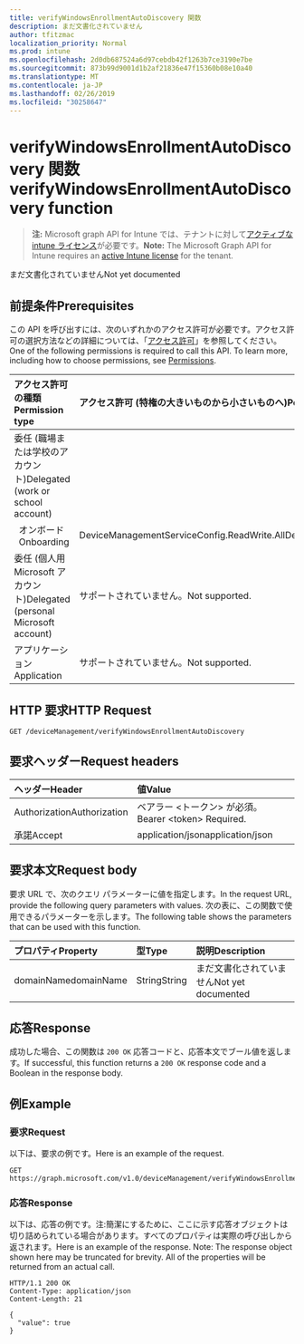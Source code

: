 ```yaml
---
title: verifyWindowsEnrollmentAutoDiscovery 関数
description: まだ文書化されていません
author: tfitzmac
localization_priority: Normal
ms.prod: intune
ms.openlocfilehash: 2d0db687524a6d97cebdb42f1263b7ce3190e7be
ms.sourcegitcommit: 873b99d9001d1b2af21836e47f15360b08e10a40
ms.translationtype: MT
ms.contentlocale: ja-JP
ms.lasthandoff: 02/26/2019
ms.locfileid: "30258647"
---
```

# <a name="verifywindowsenrollmentautodiscovery-function"></a><span data-ttu-id="51b5a-103">verifyWindowsEnrollmentAutoDiscovery 関数</span><span class="sxs-lookup"><span data-stu-id="51b5a-103">verifyWindowsEnrollmentAutoDiscovery function</span></span>

> <span data-ttu-id="51b5a-104">**注:** Microsoft graph API for Intune では、テナントに対して[アクティブな intune ライセンス](https://go.microsoft.com/fwlink/?linkid=839381)が必要です。</span><span class="sxs-lookup"><span data-stu-id="51b5a-104">**Note:** The Microsoft Graph API for Intune requires an [active Intune license](https://go.microsoft.com/fwlink/?linkid=839381) for the tenant.</span></span>

<span data-ttu-id="51b5a-105">まだ文書化されていません</span><span class="sxs-lookup"><span data-stu-id="51b5a-105">Not yet documented</span></span>

## <a name="prerequisites"></a><span data-ttu-id="51b5a-106">前提条件</span><span class="sxs-lookup"><span data-stu-id="51b5a-106">Prerequisites</span></span>
<span data-ttu-id="51b5a-p101">この API を呼び出すには、次のいずれかのアクセス許可が必要です。アクセス許可の選択方法などの詳細については、「[アクセス許可](/graph/permissions-reference)」を参照してください。</span><span class="sxs-lookup"><span data-stu-id="51b5a-p101">One of the following permissions is required to call this API. To learn more, including how to choose permissions, see [Permissions](/graph/permissions-reference).</span></span>

|<span data-ttu-id="51b5a-109">アクセス許可の種類</span><span class="sxs-lookup"><span data-stu-id="51b5a-109">Permission type</span></span>|<span data-ttu-id="51b5a-110">アクセス許可 (特権の大きいものから小さいものへ)</span><span class="sxs-lookup"><span data-stu-id="51b5a-110">Permissions (from most to least privileged)</span></span>|
|:---|:---|
|<span data-ttu-id="51b5a-111">委任 (職場または学校のアカウント)</span><span class="sxs-lookup"><span data-stu-id="51b5a-111">Delegated (work or school account)</span></span>||
| <span data-ttu-id="51b5a-112">&nbsp;&nbsp;オンボード</span><span class="sxs-lookup"><span data-stu-id="51b5a-112">&nbsp; &nbsp; Onboarding</span></span> | <span data-ttu-id="51b5a-113">DeviceManagementServiceConfig.ReadWrite.All</span><span class="sxs-lookup"><span data-stu-id="51b5a-113">DeviceManagementServiceConfig.ReadWrite.All</span></span>|
|<span data-ttu-id="51b5a-114">委任 (個人用 Microsoft アカウント)</span><span class="sxs-lookup"><span data-stu-id="51b5a-114">Delegated (personal Microsoft account)</span></span>|<span data-ttu-id="51b5a-115">サポートされていません。</span><span class="sxs-lookup"><span data-stu-id="51b5a-115">Not supported.</span></span>|
|<span data-ttu-id="51b5a-116">アプリケーション</span><span class="sxs-lookup"><span data-stu-id="51b5a-116">Application</span></span>|<span data-ttu-id="51b5a-117">サポートされていません。</span><span class="sxs-lookup"><span data-stu-id="51b5a-117">Not supported.</span></span>|

## <a name="http-request"></a><span data-ttu-id="51b5a-118">HTTP 要求</span><span class="sxs-lookup"><span data-stu-id="51b5a-118">HTTP Request</span></span>
<!-- {
  "blockType": "ignored"
}
-->
``` http
GET /deviceManagement/verifyWindowsEnrollmentAutoDiscovery
```

## <a name="request-headers"></a><span data-ttu-id="51b5a-119">要求ヘッダー</span><span class="sxs-lookup"><span data-stu-id="51b5a-119">Request headers</span></span>
|<span data-ttu-id="51b5a-120">ヘッダー</span><span class="sxs-lookup"><span data-stu-id="51b5a-120">Header</span></span>|<span data-ttu-id="51b5a-121">値</span><span class="sxs-lookup"><span data-stu-id="51b5a-121">Value</span></span>|
|:---|:---|
|<span data-ttu-id="51b5a-122">Authorization</span><span class="sxs-lookup"><span data-stu-id="51b5a-122">Authorization</span></span>|<span data-ttu-id="51b5a-123">ベアラー &lt;トークン&gt; が必須。</span><span class="sxs-lookup"><span data-stu-id="51b5a-123">Bearer &lt;token&gt; Required.</span></span>|
|<span data-ttu-id="51b5a-124">承諾</span><span class="sxs-lookup"><span data-stu-id="51b5a-124">Accept</span></span>|<span data-ttu-id="51b5a-125">application/json</span><span class="sxs-lookup"><span data-stu-id="51b5a-125">application/json</span></span>|

## <a name="request-body"></a><span data-ttu-id="51b5a-126">要求本文</span><span class="sxs-lookup"><span data-stu-id="51b5a-126">Request body</span></span>
<span data-ttu-id="51b5a-127">要求 URL で、次のクエリ パラメーターに値を指定します。</span><span class="sxs-lookup"><span data-stu-id="51b5a-127">In the request URL, provide the following query parameters with values.</span></span>
<span data-ttu-id="51b5a-128">次の表に、この関数で使用できるパラメーターを示します。</span><span class="sxs-lookup"><span data-stu-id="51b5a-128">The following table shows the parameters that can be used with this function.</span></span>

|<span data-ttu-id="51b5a-129">プロパティ</span><span class="sxs-lookup"><span data-stu-id="51b5a-129">Property</span></span>|<span data-ttu-id="51b5a-130">型</span><span class="sxs-lookup"><span data-stu-id="51b5a-130">Type</span></span>|<span data-ttu-id="51b5a-131">説明</span><span class="sxs-lookup"><span data-stu-id="51b5a-131">Description</span></span>|
|:---|:---|:---|
|<span data-ttu-id="51b5a-132">domainName</span><span class="sxs-lookup"><span data-stu-id="51b5a-132">domainName</span></span>|<span data-ttu-id="51b5a-133">String</span><span class="sxs-lookup"><span data-stu-id="51b5a-133">String</span></span>|<span data-ttu-id="51b5a-134">まだ文書化されていません</span><span class="sxs-lookup"><span data-stu-id="51b5a-134">Not yet documented</span></span>|

## <a name="response"></a><span data-ttu-id="51b5a-135">応答</span><span class="sxs-lookup"><span data-stu-id="51b5a-135">Response</span></span>
<span data-ttu-id="51b5a-136">成功した場合、この関数は `200 OK` 応答コードと、応答本文でブール値を返します。</span><span class="sxs-lookup"><span data-stu-id="51b5a-136">If successful, this function returns a `200 OK` response code and a Boolean in the response body.</span></span>

## <a name="example"></a><span data-ttu-id="51b5a-137">例</span><span class="sxs-lookup"><span data-stu-id="51b5a-137">Example</span></span>
### <a name="request"></a><span data-ttu-id="51b5a-138">要求</span><span class="sxs-lookup"><span data-stu-id="51b5a-138">Request</span></span>
<span data-ttu-id="51b5a-139">以下は、要求の例です。</span><span class="sxs-lookup"><span data-stu-id="51b5a-139">Here is an example of the request.</span></span>
``` http
GET https://graph.microsoft.com/v1.0/deviceManagement/verifyWindowsEnrollmentAutoDiscovery(domainName='parameterValue')
```

### <a name="response"></a><span data-ttu-id="51b5a-140">応答</span><span class="sxs-lookup"><span data-stu-id="51b5a-140">Response</span></span>
<span data-ttu-id="51b5a-p103">以下は、応答の例です。注:簡潔にするために、ここに示す応答オブジェクトは切り詰められている場合があります。すべてのプロパティは実際の呼び出しから返されます。</span><span class="sxs-lookup"><span data-stu-id="51b5a-p103">Here is an example of the response. Note: The response object shown here may be truncated for brevity. All of the properties will be returned from an actual call.</span></span>
``` http
HTTP/1.1 200 OK
Content-Type: application/json
Content-Length: 21

{
  "value": true
}
```



